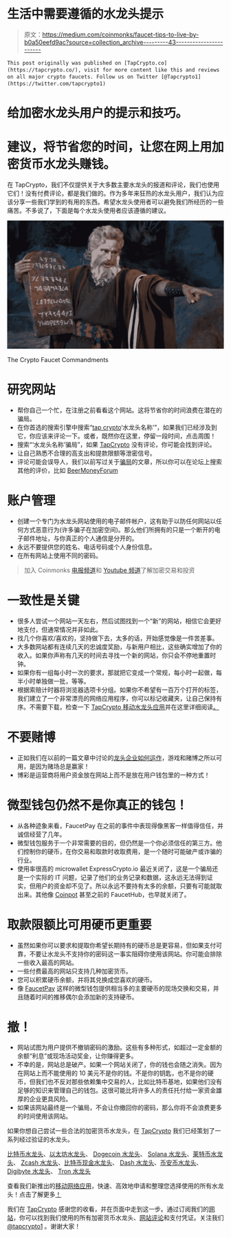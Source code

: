 # 生活中需要遵循的水龙头提示

> 原文：<https://medium.com/coinmonks/faucet-tips-to-live-by-b0a50eefd9ac?source=collection_archive---------43----------------------->

```
This post originally was published on [TapCrypto.co](https://tapcrypto.co/), visit for more content like this and reviews on all major crypto faucets. Follow us on Twitter [@Tapcrypto1](https://twitter.com/tapcrypto1)
```

# 给加密水龙头用户的提示和技巧。

# 建议，将节省您的时间，让您在网上用加密货币水龙头赚钱。

在 TapCrypto，我们不仅提供关于大多数主要水龙头的报道和评论，我们也使用它们！没有付费评论，都是我们做的。作为多年来狂热的水龙头用户，我们认为应该分享一些我们学到的有用的东西。希望水龙头使用者可以避免我们所经历的一些痛苦。不多说了，下面是每个水龙头使用者应该遵循的建议。

![](img/34bf269c7e5445d47013da1d6b5ed679.png)

The Crypto Faucet Commandments

# 研究网站

*   帮你自己一个忙，在注册之前看看这个网站。这将节省你的时间浪费在潜在的骗局。
*   在你首选的搜索引擎中搜索“[tap crypto](https://tapcrypto.co/)‘水龙头名称’”，如果我们已经涉及到它，你应该来评论一下。或者，既然你在这里，停留一段时间，点击周围！
*   搜索“‘水龙头名称’骗局”，如果 [TapCrypto](https://tapcrypto.co/) 没有评论，你可能会找到评论。
*   让自己熟悉不合理的高支出和提款限额等泄密信号。
*   评论可能会误导人，我们以前写过关于[骗局](https://tapcrypto.co/scam-faucets-and-sites/)的文章，所以你可以在论坛上搜索其他的评价，比如 [BeerMoneyForum](https://www.beermoneyforum.com/?inv=62032)

# 账户管理

*   创建一个专门为水龙头网站使用的电子邮件帐户，这有助于以防任何网站以任何方式恶意行为(许多骗子在加密空间)。那么他们所拥有的只是一个断开的电子邮件地址，与你真正的个人通信是分开的。
*   永远不要提供您的姓名、电话号码或个人身份信息。
*   在所有网站上使用不同的密码。

> 加入 Coinmonks [电报频道](https://t.me/coincodecap)和 [Youtube 频道](https://www.youtube.com/c/coinmonks/videos)了解加密交易和投资

# 一致性是关键

*   很多人尝试一个网站一天左右，然后试图找到一个“新”的网站，相信它会更好地支付，但通常情况并非如此。
*   找几个你喜欢/喜欢的，坚持做下去，太多的话，开始感觉像是一件苦差事。
*   大多数网站都有连续几天的忠诚度奖励，与新用户相比，这些确实增加了你的收入。如果你声称有几天的时间去寻找一个新的网站，你只会不停地重置时钟。
*   如果你有一组每小时一次的要求，那就把它变成一个常规，每小时一起做，每半小时单独做一批，等等。
*   根据索赔计时器将浏览器选项卡分组。如果你不希望有一百万个打开的标签，我们建立了一个非常漂亮的网络应用程序，你可以标记收藏夹，让自己保持有序。不需要下载，检查一下 [TapCrypto 移动水龙头应用](https://wiggly-soap-9680.glideapp.io/)并在这里详细阅读[。](https://tapcrypto.co/2022/03/05/tapcrypto-mobile-app-and-site/)

# 不要赌博

*   正如我们在以前的一篇文章中讨论的[龙头企业如何运作](https://tapcrypto.co/2022/03/05/are-crypto-faucets-worth-it/)，游戏和赌博之所以可用，是因为赌场总是赢家！
*   博彩是运营商将用户资金放在网站上而不是放在用户钱包里的一种方式！

# 微型钱包仍然不是你真正的钱包！

*   从各种迹象来看，FaucetPay 在之前的事件中表现得像黑客一样值得信任，并诚信经营了几年。
*   微型钱包服务于一个非常需要的目的，但仍然是一个你必须信任的第三方。他们控制你的硬币，在你交易和取款时收取费用，是一个随时可能破产或诈骗的行业。
*   使用率很高的 microwallet ExpressCrypto.io 最近关闭了，这是一个骗局还是一个实际的 IT 问题，记录了他们的业务记录和数据，这永远无法得到证实，但用户的资金却不见了。所以永远不要持有太多的余额，只要有可能就取出来。其他像 [Coinpot](https://tapcrypto.co/2020/07/17/complete-coinpot-overview/) 甚至之前的 FaucetHub，也早就关闭了。

# 取款限额比可用硬币更重要

*   虽然如果你可以要求和提取你希望长期持有的硬币总是更容易，但如果支付可靠，不要让水龙头不支持你的密码这一事实阻碍你使用该网站。你可能会排除一些收入最高的网站。
*   一些付费最高的网站只支持几种加密货币。
*   您可以积累硬币余额，并将其兑换成您喜欢的硬币。
*   像 [FaucetPay](https://faucetpay.io/?r=1497) 这样的微型钱包提供相当多的主要硬币的现场交换和交易，并且随着时间的推移偶尔会添加新的支持硬币。

# 撤！

*   网站试图为用户提供不撤销密码的激励。这些有多种形式，如超过一定金额的余额“利息”或现场活动奖金，让你赚得更多。
*   不幸的是，网站总是破产。如果一个网站关闭了，你的钱也会随之消失。因为在网站上而不能使用的 10 美元不是你的钱。不是你的钥匙，也不是你的硬币，但我们也不反对那些依赖集中交易的人，比如比特币基地，如果他们没有足够的知识来管理自己的钱包。这很可能比将许多人的责任托付给一家资金雄厚的企业更具风险。
*   如果该网站最终是一个骗局，不会让你撤回你的密码，那么你将不会浪费更多的时间使用该网站。

如果你想自己尝试一些合法的加密货币水龙头，在 [TapCrypto](https://tapcrypto.co/) 我们已经策划了一系列经过验证的水龙头。

[比特币水龙头](https://tapcrypto.co/bitcoin-faucets/)、[以太坊水龙头](https://tapcrypto.co/ethereum-faucets/)、 [Dogecoin 水龙头](https://tapcrypto.co/dogecoin-faucets/)、 [Solana 水龙头](https://tapcrypto.co/solana-faucets/)、[莱特币水龙头](https://tapcrypto.co/litecoin-faucets/)、 [Zcash 水龙头](https://tapcrypto.co/zcash-faucets/)、[比特币现金水龙头](https://tapcrypto.co/bitcoin-cash-faucets/)、 [Dash 水龙头](https://tapcrypto.co/dash-faucets/)、[币安币水龙头](https://tapcrypto.co/binance-coin-faucets/)、 [Digibyte 水龙头](https://tapcrypto.co/digibyte-faucets/)、 [Tron 水龙头](https://tapcrypto.co/tron-faucets/)

查看我们新推出的[移动网络应用](https://wiggly-soap-9680.glideapp.io/)，快速、高效地申请和整理您选择使用的所有水龙头！点击了解更多[！](https://tapcrypto.co/2022/03/05/tapcrypto-mobile-app-and-site/)

我们在 [TapCrypto](https://tapcrypto.co/) 感谢您的收看，并在页面中走到这一步。通过订阅我们的[网站](https://tapcrypto.co/)，你可以找到我们使用的所有加密货币水龙头、[网站评论](https://tapcrypto.co/blog/)和支付凭证。关注我们 [@tapcrypto1](https://twitter.com/tapcrypto1) 。谢谢大家！